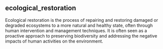 ## ecological_restoration
Ecological restoration is the process of repairing and restoring damaged or degraded ecosystems to a more natural and healthy state, often through human intervention and management techniques. It is often seen as a proactive approach to preserving biodiversity and addressing the negative impacts of human activities on the environment.

